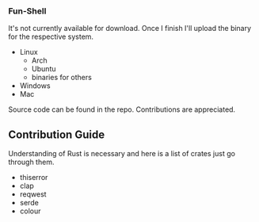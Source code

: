 ### Fun-Shell

It's not currently available for download. Once I finish I'll upload the binary for the respective system.

- Linux
  - Arch
  - Ubuntu
  - binaries for others
- Windows
- Mac


Source code can be found in the repo. Contributions are appreciated.


## Contribution Guide

Understanding of Rust is necessary and here is a list of crates just go through them.
- thiserror
- clap
- reqwest
- serde
- colour 
